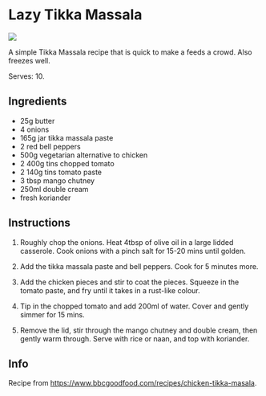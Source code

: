 # Lazy Tikka Massala
![](https://images.immediate.co.uk/production/volatile/sites/30/2020/08/recipe-image-legacy-id-202451_12-50a0c95.jpg?quality=90&webp=true&resize=300,272)

A simple Tikka Massala recipe that is quick to make a feeds a crowd.
Also freezes well.

Serves: 10.

## Ingredients
- 25g butter
- 4 onions
- 165g jar tikka massala paste
- 2 red bell peppers
- 500g vegetarian alternative to chicken
- 2 400g tins chopped tomato
- 2 140g tins tomato paste
- 3 tbsp mango chutney
- 250ml double cream
- fresh koriander

## Instructions
1. Roughly chop the onions. 
   Heat 4tbsp of olive oil in a large lidded casserole.
   Cook onions with a pinch salt for 15-20 mins until golden.

2. Add the tikka massala paste and bell peppers.
   Cook for 5 minutes more.

3. Add the chicken pieces and stir to coat the pieces.
   Squeeze in the tomato paste, and fry until it takes in a rust-like colour.

4. Tip in the chopped tomato and add 200ml of water.
   Cover and gently simmer for 15 mins.

5. Remove the lid, stir through the mango chutney and double cream, then gently warm through.
   Serve with rice or naan, and top with koriander.

## Info
Recipe from https://www.bbcgoodfood.com/recipes/chicken-tikka-masala.
